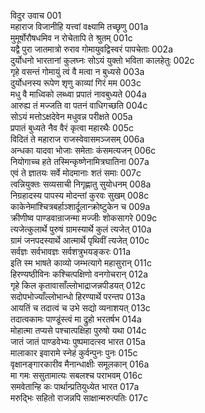 विदुर उवाच	001  
महाराज विजानीहि यत्त्वां वक्ष्यामि तच्छृणु	001a  
मुमूर्षोरौषधमिव न रोचेतापि ते श्रुतम्	001c  
यद्वै पुरा जातमात्रो रुराव गोमायुवद्विस्वरं पापचेताः	002a  
दुर्योधनो भारतानां कुलघ्नः सोऽयं युक्तो भविता कालहेतुः	002c  
गृहे वसन्तं गोमायुं त्वं वै मत्वा न बुध्यसे	003a  
दुर्योधनस्य रूपेण शृणु काव्यां गिरं मम	003c  
मधु वै माध्विको लब्ध्वा प्रपातं नावबुध्यते	004a  
आरुह्य तं मज्जति वा पतनं वाधिगच्छति	004c  
सोऽयं मत्तोऽक्षदेवेन मधुवन्न परीक्षते	005a  
प्रपातं बुध्यते नैव वैरं कृत्वा महारथैः	005c  
विदितं ते महाराज राजस्वेवासमञ्जसम्	006a  
अन्धका यादवा भोजाः समेताः कंसमत्यजन्	006c  
नियोगाच्च हते तस्मिन्कृष्णेनामित्रघातिना	007a  
एवं ते ज्ञातयः सर्वे मोदमानाः शतं समाः	007c  
त्वन्नियुक्तः सव्यसाची निगृह्णातु सुयोधनम्	008a  
निग्रहादस्य पापस्य मोदन्तां कुरवः सुखम्	008c  
काकेनेमांश्चित्रबर्हाञ्शार्दूलान्क्रोष्टुकेन च	009a  
क्रीणीष्व पाण्डवान्राजन्मा मज्जीः शोकसागरे	009c  
त्यजेत्कुलार्थे पुरुषं ग्रामस्यार्थे कुलं त्यजेत्	010a  
ग्रामं जनपदस्यार्थे आत्मार्थे पृथिवीं त्यजेत्	010c  
सर्वज्ञः सर्वभावज्ञः सर्वशत्रुभयङ्करः	011a  
इति स्म भाषते काव्यो जम्भत्यागे महासुरान्	011c  
हिरण्यष्ठीविनः कश्चित्पक्षिणो वनगोचरान्	012a  
गृहे किल कृतावासाँल्लोभाद्राजन्नपीडयत्	012c  
सदोपभोज्याँल्लोभान्धो हिरण्यार्थे परन्तप	013a  
आयतिं च तदात्वं च उभे सद्यो व्यनाशयत्	013c  
तदात्वकामः पाण्डूंस्त्वं मा द्रुहो भरतर्षभ	014a  
मोहात्मा तप्यसे पश्चात्पक्षिहा पुरुषो यथा	014c  
जातं जातं पाण्डवेभ्यः पुष्पमादत्स्व भारत	015a  
मालाकार इवारामे स्नेहं कुर्वन्पुनः पुनः	015c  
वृक्षानङ्गारकारीव मैनान्धाक्षीः समूलकान्	016a  
मा गमः ससुतामात्यः सबलश्च पराभवम्	016c  
समवेतान्हि कः पार्थान्प्रतियुध्येत भारत	017a  
मरुद्भिः सहितो राजन्नपि साक्षान्मरुत्पतिः	017c  
